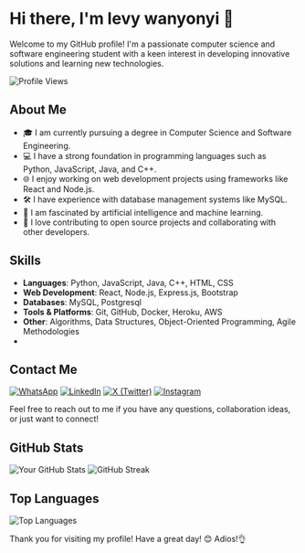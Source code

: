 # Hi there, I'm levy wanyonyi 👋

Welcome to my GitHub profile! I'm a passionate computer science and software engineering student with a keen interest in developing innovative solutions and learning new technologies.

![Profile Views](https://komarev.com/ghpvc/?username=levywanke&color=blueviolet)

## About Me

- 🎓 I am currently pursuing a degree in Computer Science and Software Engineering.
- 💻 I have a strong foundation in programming languages such as Python, JavaScript, Java, and C++.
- 🌐 I enjoy working on web development projects using frameworks like React and Node.js.
- 🛠️ I have experience with database management systems like MySQL.
- 🤖 I am fascinated by artificial intelligence and machine learning.
- 🚀 I love contributing to open source projects and collaborating with other developers.

## Skills

- **Languages**: Python, JavaScript, Java, C++, HTML, CSS
- **Web Development**: React, Node.js, Express.js, Bootstrap
- **Databases**: MySQL, Postgresql
- **Tools & Platforms**: Git, GitHub, Docker, Heroku, AWS
- **Other**: Algorithms, Data Structures, Object-Oriented Programming, Agile Methodologies
- 
## Contact Me
[![WhatsApp](https://img.shields.io/badge/WhatsApp-25D366?style=for-the-badge&logo=whatsapp&logoColor=white)](https://wa.me/+254110414093)
[![LinkedIn](https://img.shields.io/badge/LinkedIn-0077B5?style=for-the-badge&logo=linkedin&logoColor=white)](https://www.linkedin.com/in/levy-wanyonyi-462b46263/)
[![X (Twitter)](https://img.shields.io/badge/X-000000?style=for-the-badge&logo=twitter&logoColor=white)](https://x.com/levywan_ke)
[![Instagram](https://img.shields.io/badge/Instagram-E4405F?style=for-the-badge&logo=instagram&logoColor=white)](https://instagram.com/levywanke)



Feel free to reach out to me if you have any questions, collaboration ideas, or just want to connect!

## GitHub Stats

![Your GitHub Stats](https://github-readme-stats.vercel.app/api?username=levywanke&show_icons=true&theme=radical)  ![GitHub Streak](https://github-readme-streak-stats.herokuapp.com/?user=levywanke&theme=radical)

## Top Languages

![Top Languages](https://github-readme-stats.vercel.app/api/top-langs/?username=levywanke&layout=compact&theme=radical)



Thank you for visiting my profile! Have a great day! 😊 Adios!👌

